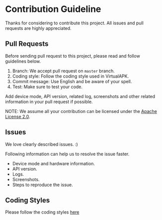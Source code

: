 # Contribution Guideline

Thanks for considering to contribute this project. All issues and pull requests are highly appreciated.

## Pull Requests

Before sending pull request to this project, please read and follow guidelines below.

1. Branch: We accept pull request on `master` branch.
2. Coding style: Follow the coding style used in VirtualAPK.
3. Commit message: Use English and be aware of your spell.
4. Test: Make sure to test your code.

Add device mode, API version, related log, screenshots and other related information in your pull request if possible.

NOTE: We assume all your contribution can be licensed under the [Apache License 2.0](https://github.com/didichuxing/athena/tree/master/LICENSE).

## Issues

We love clearly described issues. :)

Following information can help us to resolve the issue faster.

* Device mode and hardware information.
* API version.
* Logs.
* Screenshots.
* Steps to reproduce the issue.

## Coding Styles

Please follow the coding styles [here](https://git.xiaojukeji.com/speech-am/athena/tree/master/docs/development/contributing.md)
